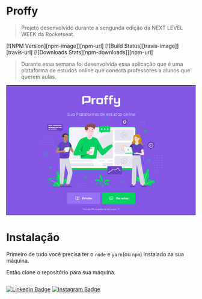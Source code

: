 # Proffy
> Projeto desenvolvido durante a sengunda edição da NEXT LEVEL WEEK da Rocketseat.

[![NPM Version][npm-image]][npm-url]
[![Build Status][travis-image]][travis-url]
[![Downloads Stats][npm-downloads]][npm-url]

> Durante essa semana foi desenvolvida essa aplicação que é uma plataforma de estudos online que conecta professores a alunos que querem aulas.

![](./public/images/proffy.png)

# Instalação

Primeiro de tudo você precisa ter o `node` e `yarn`(ou `npm`) instalado na sua máquina. 

Então clone o repositório para sua máquina.
```git clone 
```
[![Linkedin Badge](https://img.shields.io/badge/-LinkedIn-blue?style=flat-square&logo=Linkedin&logoColor=white&link=https://www.linkedin.com/in/augusto-neves-066b7b1ab)](https://www.linkedin.com/in/augusto-neves-066b7b1ab)
[![Instagram Badge](https://img.shields.io/badge/-Instagram-ea5f63?style=flat-square&labelColor=ea5f63&logo=instagram&logoColor=white&link=https://www.instagram.com/_augusto_neves/)](https://www.instagram.com/_augusto_neves/)